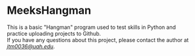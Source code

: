 # MeeksHangman
This is a basic "Hangman" program used to test skills in Python and practice uploading projects to Github.<br />
If you have any questions about this project, please contact the author at <i>jtm0036@uah.edu</i>.

